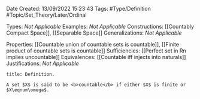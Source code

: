 <div class="topSpace"></div>

Date Created: 13/09/2022 15:23:43
Tags: #Type/Definition #Topic/Set_Theory/Later/Ordinal

Types: <i>Not Applicable</i>
Examples: <i>Not Applicable</i>
Constructions: [[Countably Compact Space]], [[Separable Space]]
Generalizations: <i>Not Applicable</i>

Properties: [[Countable union of countable sets is countable]], [[Finite product of countable sets is countable]]
Sufficiencies: [[Perfect set in Rn implies uncountable]]
Equivalences: [[Countable iff injects into naturals]]
Justifications: <i>Not Applicable</i>

``` ad-Definition
title: Definition.

A set $X$ is said to be <b>countable</b> if either $X$ is finite or $X\eqnum\omega$.

```
